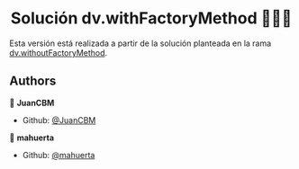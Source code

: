 <h1 align="center">Solución dv.withFactoryMethod   👨🏻‍💻   </h1>

Esta versión está realizada a partir de la solución planteada en la rama [dv.withoutFactoryMethod](https://github.com/mahuerta/MasterMind/tree/dv.withoutFactoryMethod).

## Authors

👤 **JuanCBM**
* Github: [@JuanCBM](https://github.com/JuanCBM)

👤 **mahuerta**
* Github: [@mahuerta](https://github.com/mahuerta)
